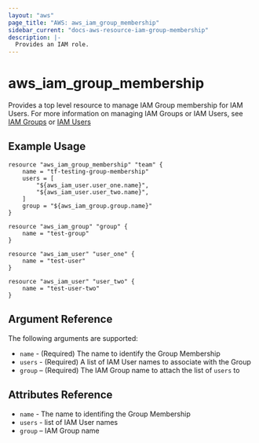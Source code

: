 ```yaml
---
layout: "aws"
page_title: "AWS: aws_iam_group_membership"
sidebar_current: "docs-aws-resource-iam-group-membership"
description: |-
  Provides an IAM role.
---
```


# aws\_iam\_group\_membership

Provides a top level resource to manage IAM Group membership for IAM Users. For
more information on managing IAM Groups or IAM Users, see [IAM Groups][1] or
[IAM Users][2]

## Example Usage

```
resource "aws_iam_group_membership" "team" {
	name = "tf-testing-group-membership"
	users = [
		"${aws_iam_user.user_one.name}",
		"${aws_iam_user.user_two.name}",
	]
	group = "${aws_iam_group.group.name}"
}

resource "aws_iam_group" "group" {
	name = "test-group"
}

resource "aws_iam_user" "user_one" {
	name = "test-user"
}

resource "aws_iam_user" "user_two" {
	name = "test-user-two"
}
```

## Argument Reference

The following arguments are supported:

* `name` - (Required) The name to identify the Group Membership
* `users` - (Required) A list of IAM User names to associate with the Group
* `group` – (Required) The IAM Group name to attach the list of `users` to

## Attributes Reference

* `name` - The name to identifing the Group Membership
* `users` - list of IAM User names 
* `group` – IAM Group name 


[1]: /docs/providers/aws/r/iam_group.html
[2]: /docs/providers/aws/r/iam_user.html

